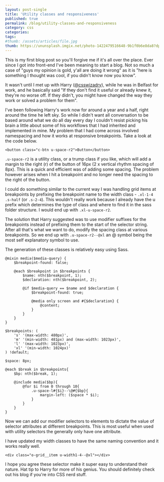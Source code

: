 ```yaml
---
layout: post-single
title: 'Utility classes and responsiveness'
published: true
permalink: /blog/utility-classes-and-responsiveness
category: css
categories:
tags:
#thumb: /assets/articles/file.jpg
thumb: https://ununsplash.imgix.net/photo-1422479516648-9b1f0b6e8da8?dpr=2&fit=crop&fm=jpg&h=725&q=75&w=1050
---
```


This is my first blog post so you'll forgive me if it's all over the place. Ever since I got into front-end I've been meaning to start a blog. Not so much a case of "guys my opinion is gold, y'all are doing it wrong" as it is "here is something I thought was cool, if you didn't know now you know".

It wasn't until I met up with Harry ([@csswizadry](http://twitter.com/csswizadry)), while he was in Belfast for work, and he basically said "If they don't find it useful or already knew it, they're no worse off. If they didn't, you might have changed the way they work or solved a problem for them". 

I've been following Harry's work now for around a year and a half, right around the time he left sky. So while I didn't want all conversation to be based around what we do all day every day I couldn't resist picking his brain a little about some of his workflows that I had inherited and implemented in mine. My problem that I had come across involved namespacing and how it works at responsive breakpoints. Take a look at the code below.

	<button class="c-btn u-space-r2">Button</button>

`.u-space-r2` is a utility class, or a trump class if you like, which will add a margin to the right (r) of the button of 16px (2 x vertical rhythm spacing of 8px). This is a quick and efficient was of adding some spacing. The problem however arises when I hit a breakpoint and no longer need the spacing to the right of the button. 

I could do something similar to the current way I was handling grid items at breakpoints by prefixing the breakpoint name to the width class - `.xl-1-4 .s-half` (or `.s-2-4`). This wouldn't really work because I already have the u prefix which determines the type of class and where to find it in the sass folder structure. I would end up with `.xl-u-space-r2`. 

The solution that Harry suggested was to use modifier suffixes for the breakpoints instead of prefixing them to the start of the selector string. After all that's what we want to do, modify the spacing class at various breakpoints. So we end up with `.u-space-r2--@xl` an @ symbol being the most self explanatory symbol to use.  

The generation of these classes is relatively easy using Sass.


    @mixin media($media-query) {
        $breakpoint-found: false;

        @each $breakpoint in $breakpoints {
        	$name: nth($breakpoint, 1);
            $declaration: nth($breakpoint, 2);

            @if $media-query == $name and $declaration {
                $breakpoint-found: true;

                @media only screen and #{$declaration} {
                    @content;
                }
            }
        }
    }
    
	$breakpoints: (
        's' '(max-width: 480px)',
        'm' '(min-width: 481px) and (max-width: 1023px)',
        'l' '(max-width: 1023px)',
        'xl' '(min-width: 1024px)'
	) !default;

	$space: 8px;

	@each $break in $breakpoints{
        $bp: nth($break, 1);

        @include media($bp){
        	@for $i from 0 through 10{
                .u-space-l#{$i}--\@#{$bp}{
                	margin-left: ($space * $i);
                }
            }
        }
	}

Now we can add our modifier selectors to elements to dictate the value of selector attributes at different breakpoints. This is most useful when used with utility selectors the generally only have one attribute. 

I have updated my width classes to have the same naming convention and it works really well. 

	<div class="o-grid__item u-width1-4--@xl"></div>
	
I hope you agree these selector make it super easy to understand their nature. Hat tip to Harry for more of his genius. You should definitely check out his blog if you're into CSS nerd stuff. 